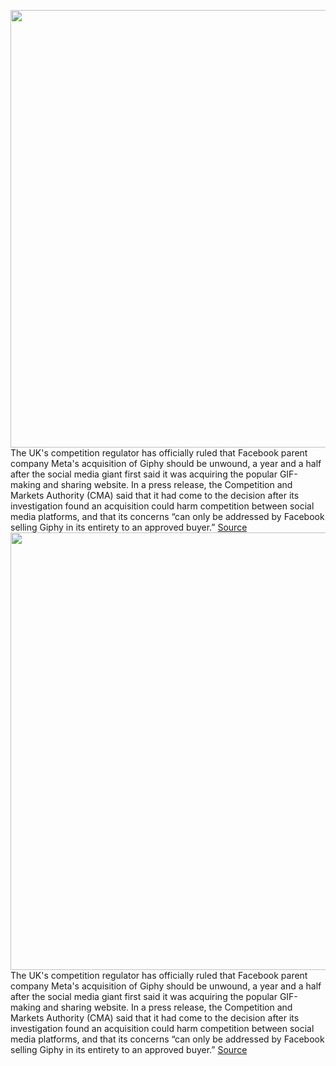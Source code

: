 <img src='https://cdn.vox-cdn.com/thumbor/DY2Pw_zEAijTDGsdIcO5WhCr_3w=/0x0:2040x1360/1200x800/filters:focal(857x517:1183x843)/cdn.vox-cdn.com/uploads/chorus_image/image/70208478/acastro_211101_1777_meta_0004.5.jpg' width='700px' /><br/>
The UK's competition regulator has officially ruled that Facebook parent company Meta's acquisition of Giphy should be unwound, a year and a half after the social media giant first said it was acquiring the popular GIF-making and sharing website. In a press release, the Competition and Markets Authority (CMA) said that it had come to the decision after its investigation found an acquisition could harm competition between social media platforms, and that its concerns “can only be addressed by Facebook selling Giphy in its entirety to an approved buyer.”
<a href='https://www.theverge.com/2021/11/30/22740272/facebook-giphy-acquisition-competition-and-markets-authority-uk-regulator'> Source <a/><img src='https://cdn.vox-cdn.com/thumbor/DY2Pw_zEAijTDGsdIcO5WhCr_3w=/0x0:2040x1360/1200x800/filters:focal(857x517:1183x843)/cdn.vox-cdn.com/uploads/chorus_image/image/70208478/acastro_211101_1777_meta_0004.5.jpg' width='700px' /><br/>
The UK's competition regulator has officially ruled that Facebook parent company Meta's acquisition of Giphy should be unwound, a year and a half after the social media giant first said it was acquiring the popular GIF-making and sharing website. In a press release, the Competition and Markets Authority (CMA) said that it had come to the decision after its investigation found an acquisition could harm competition between social media platforms, and that its concerns “can only be addressed by Facebook selling Giphy in its entirety to an approved buyer.”
<a href='https://www.theverge.com/2021/11/30/22740272/facebook-giphy-acquisition-competition-and-markets-authority-uk-regulator'> Source <a/>